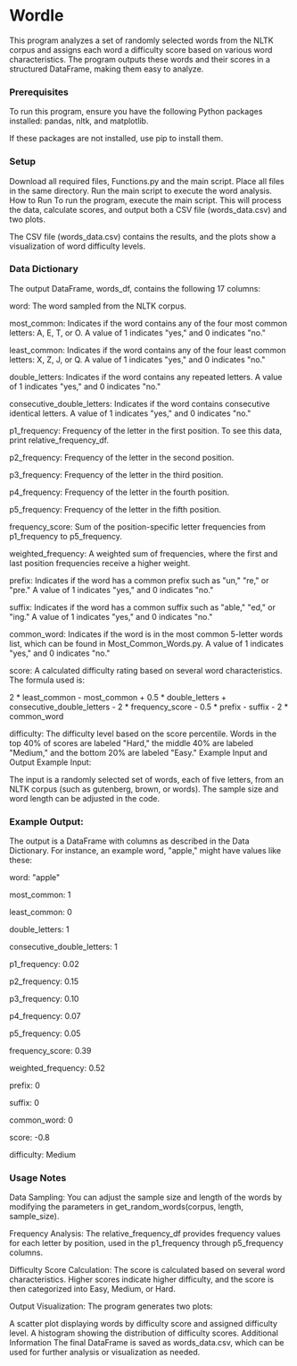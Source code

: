 # Wordle 
This program analyzes a set of randomly selected words from the NLTK corpus and assigns each word a difficulty score based on various word characteristics. The program outputs these words and their scores in a structured DataFrame, making them easy to analyze.

### Prerequisites
To run this program, ensure you have the following Python packages installed: pandas, nltk, and matplotlib.

If these packages are not installed, use pip to install them.

### Setup
Download all required files, Functions.py and the main script.
Place all files in the same directory.
Run the main script to execute the word analysis.
How to Run
To run the program, execute the main script. This will process the data, calculate scores, and output both a CSV file (words_data.csv) and two plots.

The CSV file (words_data.csv) contains the results, and the plots show a visualization of word difficulty levels.

### Data Dictionary
The output DataFrame, words_df, contains the following 17 columns:

word: The word sampled from the NLTK corpus.

most_common: Indicates if the word contains any of the four most common letters: A, E, T, or O. A value of 1 indicates "yes," and 0 indicates "no."

least_common: Indicates if the word contains any of the four least common letters: X, Z, J, or Q. A value of 1 indicates "yes," and 0 indicates "no."

double_letters: Indicates if the word contains any repeated letters. A value of 1 indicates "yes," and 0 indicates "no."

consecutive_double_letters: Indicates if the word contains consecutive identical letters. A value of 1 indicates "yes," and 0 indicates "no."

p1_frequency: Frequency of the letter in the first position. To see this data, print relative_frequency_df.

p2_frequency: Frequency of the letter in the second position.

p3_frequency: Frequency of the letter in the third position.

p4_frequency: Frequency of the letter in the fourth position.

p5_frequency: Frequency of the letter in the fifth position.

frequency_score: Sum of the position-specific letter frequencies from p1_frequency to p5_frequency.

weighted_frequency: A weighted sum of frequencies, where the first and last position frequencies receive a higher weight.

prefix: Indicates if the word has a common prefix such as "un," "re," or "pre." A value of 1 indicates "yes," and 0 indicates "no."

suffix: Indicates if the word has a common suffix such as "able," "ed," or "ing." A value of 1 indicates "yes," and 0 indicates "no."

common_word: Indicates if the word is in the most common 5-letter words list, which can be found in Most_Common_Words.py. A value of 1 indicates "yes," and 0 indicates "no."

score: A calculated difficulty rating based on several word characteristics. The formula used is:

2 * least_common - most_common + 0.5 * double_letters + consecutive_double_letters - 2 * frequency_score - 0.5 * prefix - suffix - 2 * common_word

difficulty: The difficulty level based on the score percentile. Words in the top 40% of scores are labeled "Hard," the middle 40% are labeled "Medium," and the bottom 20% are labeled "Easy."
Example Input and Output
Example Input:

The input is a randomly selected set of words, each of five letters, from an NLTK corpus (such as gutenberg, brown, or words). The sample size and word length can be adjusted in the code.

### Example Output:

The output is a DataFrame with columns as described in the Data Dictionary. For instance, an example word, "apple," might have values like these:

word: "apple"

most_common: 1

least_common: 0

double_letters: 1

consecutive_double_letters: 1

p1_frequency: 0.02

p2_frequency: 0.15

p3_frequency: 0.10

p4_frequency: 0.07

p5_frequency: 0.05

frequency_score: 0.39

weighted_frequency: 0.52

prefix: 0

suffix: 0

common_word: 0

score: -0.8

difficulty: Medium

### Usage Notes

Data Sampling: You can adjust the sample size and length of the words by modifying the parameters in get_random_words(corpus, length, sample_size).

Frequency Analysis: The relative_frequency_df provides frequency values for each letter by position, used in the p1_frequency through p5_frequency columns.

Difficulty Score Calculation: The score is calculated based on several word characteristics. Higher scores indicate higher difficulty, and the score is then categorized into Easy, Medium, or Hard.

Output Visualization: The program generates two plots:

A scatter plot displaying words by difficulty score and assigned difficulty level.
A histogram showing the distribution of difficulty scores.
Additional Information
The final DataFrame is saved as words_data.csv, which can be used for further analysis or visualization as needed.


